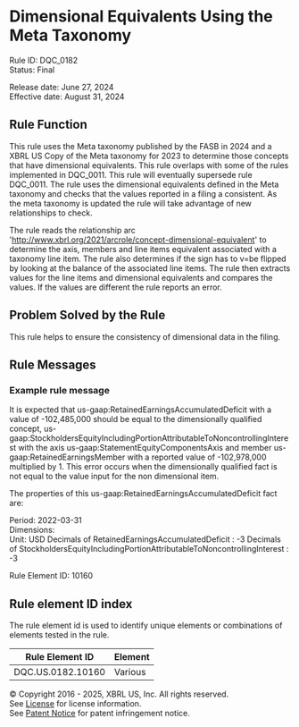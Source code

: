 # Dimensional Equivalents Using the Meta Taxonomy
Rule ID: DQC_0182  
Status: Final  
  
Release date: June 27, 2024  
Effective date: August 31, 2024  
  
## Rule Function
This rule uses the Meta taxonomy published by the FASB in 2024 and a XBRL US Copy of the Meta taxonomy for 2023 to determine those concepts that have dimensional equivalents.  This rule overlaps with some of the rules implemented in DQC_0011.  This rule will eventually supersede rule DQC_0011. The rule uses the dimensional equivalents defined in the Meta taxonomy and checks that the values reported in a filing a consistent. As the meta taxonomy is updated the rule will take advantage of new relationships to check.

The rule reads the relationship arc 'http://www.xbrl.org/2021/arcrole/concept-dimensional-equivalent' to determine the axis, members and line items equivalent associated with a taxonomy line item.  The rule also determines if the sign has to v=be flipped by looking at the balance of the associated line items. The rule then extracts values for the line items and dimensional equivalents and compares the values.  If the values are different the rule reports an error.

## Problem Solved by the Rule
This rule helps to ensure the consistency of dimensional data in the filing.  

## Rule Messages
### Example rule message

 It is expected that us-gaap:RetainedEarningsAccumulatedDeficit with a value of -102,485,000  should be equal to the dimensionally qualified concept, us-gaap:StockholdersEquityIncludingPortionAttributableToNoncontrollingInterest with the axis us-gaap:StatementEquityComponentsAxis and member us-gaap:RetainedEarningsMember with a reported value of -102,978,000 multiplied by 1. This error occurs when the dimensionally qualified fact is not equal to the value input for the non dimensional item.

The properties of this us-gaap:RetainedEarningsAccumulatedDeficit fact are:

Period:  2022-03-31  
Dimensions:   
Unit: USD
Decimals of RetainedEarningsAccumulatedDeficit : -3
Decimals of StockholdersEquityIncludingPortionAttributableToNoncontrollingInterest : -3

Rule Element ID: 10160


## Rule element ID index  
The rule element id is used to identify unique elements or combinations of elements tested in the rule.

|Rule Element ID|Element|
|--- |--- |
| DQC.US.0182.10160 |Various|





© Copyright 2016 - 2025, XBRL US, Inc. All rights reserved.   
See [License](https://xbrl.us/dqc-license) for license information.  
See [Patent Notice](https://xbrl.us/dqc-patent) for patent infringement notice.  
